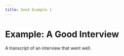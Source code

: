 ```yaml
---
title: Good Example 1
--- 
```


# Example: A Good Interview

A transcript of an interview that went well.
